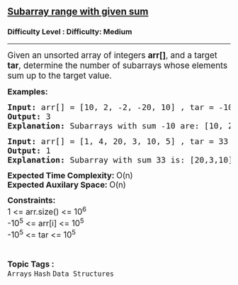 <h2><a href="https://www.geeksforgeeks.org/problems/subarray-range-with-given-sum0128/1">Subarray range with given sum</a></h2><h3>Difficulty Level : Difficulty: Medium</h3><hr><div class="problems_problem_content__Xm_eO" bis_skin_checked="1"><p><span style="font-size: 14pt;">Given an unsorted array of integers <strong>arr[]</strong>, and a target<strong> tar</strong>, determine the number of subarrays whose elements sum up to the target value.</span></p>
<p><span style="font-size: 18px;"><strong>Examples:<br></strong></span></p>
<pre><span style="font-size: 18px;"><strong>Input: </strong>arr[] = [10, 2, -2, -20, 10] , tar = -10
<strong>Output: </strong>3<strong>
Explanation: </strong>Subarrays with sum -10 are: [10, 2, -2, -20], [2, -2, -20, 10] and [-20, 10].</span>
</pre>
<pre><span style="font-size: 18px;"><strong>Input: </strong>arr[] = [1, 4, 20, 3, 10, 5] , tar = 33
<strong>Output: </strong>1<strong>
Explanation: </strong>Subarray with sum 33 is: [20,3,10].</span></pre>
<p><span style="font-size: 18px;"><strong>Expected Time Complexity: </strong>O(n)<br><strong>Expected Auxilary Space:&nbsp;</strong>O(n)</span></p>
<p><span style="font-size: 18px;"><strong>Constraints:</strong><br>1 &lt;= arr.size() &lt;= 10<sup>6</sup><br>-10<sup>5</sup> &lt;= arr[i] &lt;= 10<sup>5</sup><br>-10<sup>5</sup> &lt;= tar &lt;= 10<sup>5</sup></span></p></div><br><p><span style=font-size:18px><strong>Topic Tags : </strong><br><code>Arrays</code>&nbsp;<code>Hash</code>&nbsp;<code>Data Structures</code>&nbsp;
